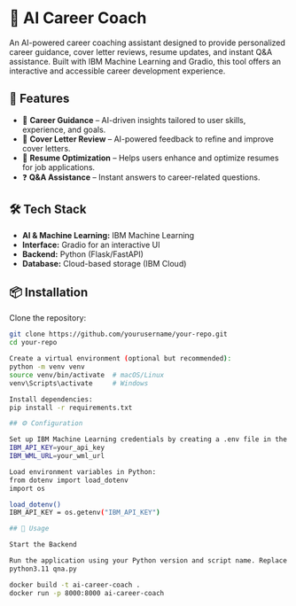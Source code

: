 # 🤖 AI Career Coach  

An AI-powered career coaching assistant designed to provide personalized career guidance, cover letter reviews, resume updates, and instant Q&A assistance. Built with IBM Machine Learning and Gradio, this tool offers an interactive and accessible career development experience.  

## 🚀 Features  
- 📌 **Career Guidance** – AI-driven insights tailored to user skills, experience, and goals.  
- 📄 **Cover Letter Review** – AI-powered feedback to refine and improve cover letters.  
- 📝 **Resume Optimization** – Helps users enhance and optimize resumes for job applications.  
- ❓ **Q&A Assistance** – Instant answers to career-related questions.  

## 🛠️ Tech Stack  
- **AI & Machine Learning:** IBM Machine Learning  
- **Interface:** Gradio for an interactive UI  
- **Backend:** Python (Flask/FastAPI)  
- **Database:** Cloud-based storage (IBM Cloud)  

## 📦 Installation  

Clone the repository:  
```sh
git clone https://github.com/yourusername/your-repo.git
cd your-repo

Create a virtual environment (optional but recommended):
python -m venv venv
source venv/bin/activate  # macOS/Linux
venv\Scripts\activate     # Windows

Install dependencies:
pip install -r requirements.txt

## ⚙️ Configuration 

Set up IBM Machine Learning credentials by creating a .env file in the project directory:
IBM_API_KEY=your_api_key
IBM_WML_URL=your_wml_url

Load environment variables in Python:
from dotenv import load_dotenv
import os

load_dotenv()
IBM_API_KEY = os.getenv("IBM_API_KEY")

## 🚀 Usage

Start the Backend

Run the application using your Python version and script name. Replace python3.11 with your installed Python version and qna.py with your main application script:
python3.11 qna.py

docker build -t ai-career-coach .
docker run -p 8000:8000 ai-career-coach
